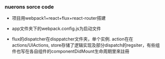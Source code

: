 ### nuerons sorce code 

- 项目用webpack1+react+flux+react-router搭建

- app文件夹下的webpack.config.js为启动文件

- flux的dispatcher在disppatcher文件夹，单个实例. action在在actions/UIActions, store存储了逻辑实现及部分dispatch的regsiter，有些组件也写在各自组件的componentDidMount生命周期里來註冊
